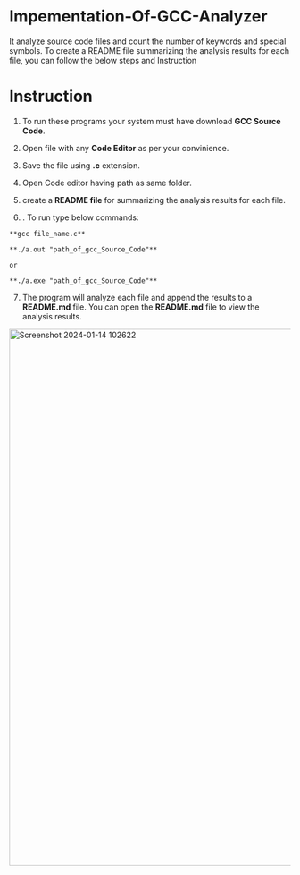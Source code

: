 # Impementation-Of-GCC-Analyzer

It analyze source code files and count the number of keywords and special symbols. To create a README file summarizing the analysis results for each file, you can follow the below steps and Instruction

# Instruction

1. To run these programs your system must have download **GCC Source Code**.

2. Open file with any **Code Editor** as per your convinience.

3. Save the file using **.c** extension.

4. Open Code editor having path as same folder.

5. create a **README file** for summarizing the analysis results for each file.

6. . To run type below commands:
```
**gcc file_name.c**

**./a.out "path_of_gcc_Source_Code"**

or

**./a.exe "path_of_gcc_Source_Code"**
```

7. The program will analyze each file and append the results to a **README.md** file. You can open the **README.md** file to view the analysis results.



<img width="960" alt="Screenshot 2024-01-14 102622" src="https://github.com/ShubhamGuthale/Implementation-Of-GCC-Analyzer/assets/150772720/ea4fb951-dd9a-4384-8ff7-71c9eb100f10">
